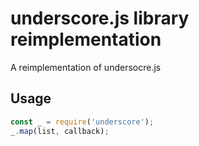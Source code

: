 # underscore.js library reimplementation
A reimplementation of undersocre.js
## Usage
```javascript
const _ = require('underscore');
_.map(list, callback);
```
